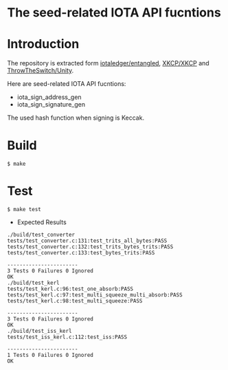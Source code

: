 # The seed-related IOTA API fucntions

# Introduction 

The repository is extracted form [iotaledger/entangled](https://github.com/iotaledger/entangled), [XKCP/XKCP](https://github.com/XKCP/XKCP) and [ThrowTheSwitch/Unity](https://github.com/ThrowTheSwitch/Unity).

Here are seed-related IOTA API fucntions:
* iota_sign_address_gen
* iota_sign_signature_gen

The used hash function when signing is Keccak.

# Build

```
$ make
```

# Test

```
$ make test
```

* Expected Results
```
./build/test_converter
tests/test_converter.c:131:test_trits_all_bytes:PASS
tests/test_converter.c:132:test_trits_bytes_trits:PASS
tests/test_converter.c:133:test_bytes_trits:PASS

-----------------------
3 Tests 0 Failures 0 Ignored 
OK
./build/test_kerl
tests/test_kerl.c:96:test_one_absorb:PASS
tests/test_kerl.c:97:test_multi_squeeze_multi_absorb:PASS
tests/test_kerl.c:98:test_multi_squeeze:PASS

-----------------------
3 Tests 0 Failures 0 Ignored 
OK
./build/test_iss_kerl
tests/test_iss_kerl.c:112:test_iss:PASS

-----------------------
1 Tests 0 Failures 0 Ignored 
OK
```
